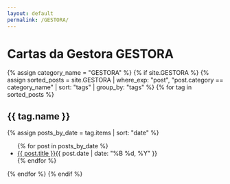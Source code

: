 ```yaml
---
layout: default
permalink: /GESTORA/
---
```


<h1>Cartas da Gestora GESTORA</h1>
{% assign category_name = "GESTORA" %}
{% if site.GESTORA %}
{% assign sorted_posts = site.GESTORA | where_exp: "post", "post.category == category_name" | sort: "tags" | group_by: "tags" %}
{% for tag in sorted_posts %}
<h2>{{ tag.name }}</h2>
{% assign posts_by_date = tag.items | sort: "date" %}
<ul>
{% for post in posts_by_date %}
<li><a href="{{ post.url | relative_url }}">{{ post.title }}</a><span>{{ post.date | date: "%B %d, %Y" }}</span></li>
{% endfor %}
</ul>
{% endfor %}
{% endif %}
